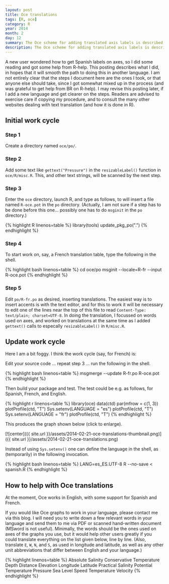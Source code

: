 ```yaml
---
layout: post
title: Oce translations
tags: [R, oce]
category: R
year: 2014
month: 2
day: 12
summary: The Oce scheme for adding translated axis labels is described.
description: The Oce scheme for adding translated axis labels is described.
---
```


A new user wondered how to get Spanish labels on axes, so I did some reading and got some help from R-help. This posting describes what I did, in hopes that it will smooth the path to doing this in another language.  I am not entirely clear that the steps I document here are the ones I took, or that anyone else should take, since I got somewhat mixed up in the process (and was grateful to get help from BR on R-help).  I may revise this posting later, if I add a new language and get clearer on the steps.  Readers are advised to exercise care if copying my procedure, and to consult the many other websites dealing with text translation (and how it is done in R).

## Initial work cycle

### Step 1

Create a directory named ``oce/po/``.

### Step 2

Add some text like ``gettext("Pressure")`` in the ``resizableLabel()`` function in ``oce/R/misc.R``.  This, and other text strings, will be scanned by the next step.

### Step 3

Enter the ``oce`` directory, launch R, and type as follows, to will insert a file named ``R-oce.pot`` in the ``po`` directory.  (Actually, I am not sure if a step has to be done before this one... possibly one has to do ``msginit`` in the ``po`` directory.)


{% highlight R linenos=table %}
library(tools)
update_pkg_po(".")
{% endhighlight %}

### Step 4

To start work on, say, a French translation table, type the following in the shell.

{% highlight bash linenos=table %}
cd oce/po
msginit --locale=R-fr --input R-oce.pot
{% endhighlight %}


### Step 5

Edit ``po/R-fr.po`` as desired, inserting translations.  The easiest way is to insert accents is with the text editor, and for this to work it will be necessary to edit one of the lines near the top of this file to read ``Content-Type: text/plain; charset=UTF-8``.  In doing the translation, I focussed on words used on axes, and worked on translations at the same time as I added ``gettext()`` calls to especally ``resizableLabel()`` in ``R/misc.R``.

## Update work cycle

Here I am a bit foggy.  I think the work cycle (say, for French) is:

Edit your source code ... repeat step 3 ... run the following in the shell.

{% highlight bash linenos=table %}
msgmerge --update R-fr.po R-oce.pot
{% endhighlight %}

Then build your package and test.  The test could be e.g. as follows, for Spanish, French, and English.


{% highlight r linenos=table %}
library(oce)
data(ctd)
par(mfrow = c(1, 3))
plotProfile(ctd, "T")
Sys.setenv(LANGUAGE = "es")
plotProfile(ctd, "T")
Sys.setenv(LANGUAGE = "fr")
plotProfile(ctd, "T")
{% endhighlight %}

This produces the graph shown below (click to enlarge).

[![center]({{ site.url }}/assets/2014-02-21-oce-translations-thumbnail.png)]({{ site.url }}/assets/2014-02-21-oce-translations.png)


Instead of using ``Sys.setenv()`` one can define the language in the shell, as (temporarily) in the following invocation.

{% highlight bash linenos=table %}
LANG=es_ES.UTF-8 R --no-save < spanish.R
{% endhighlight %}

## How to help with Oce translations

At the moment, Oce works in English, with some support for Spanish and French.

If you would like Oce graphs to work in your language, please contact me via this blog.  I will need you to write down a few relevant words in your language and send them to me via PDF or scanned hand-written document (MSword is not useful).  Minimally, the words should be the ones used on axes of the graphs you use, but it would help other users greatly if you could translate everything on the list given below, line by line.  (Also, translate ``E``, ``W``, ``N``, and ``S``, as used in longitude and latitude, as well as any other unit abbreviations that differ between English and your language.)

{% highlight linenos=table %}
Absolute Salinity
Conservative Temperature
Depth
Distance
Elevation
Longitude
Latitude
Practical Salinity
Potential Temperature
Pressure
Sea Level
Speed
Temperature
Velocity
{% endhighlight %}

